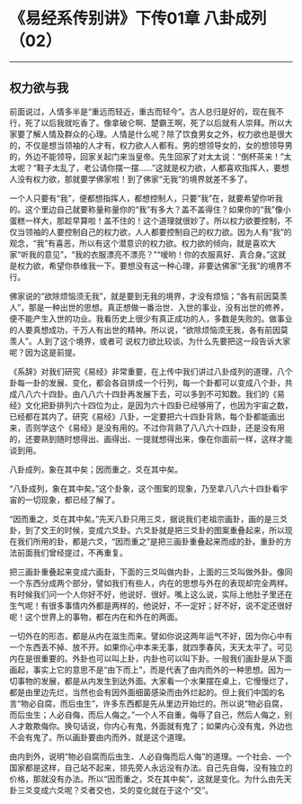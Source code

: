 # 《易经系传别讲》下传01章 八卦成列（02）

------

## 权力欲与我

前面说过，人情多半是“重远而轻近，重古而轻今”。古人总归是好的，现在我不行，死了以后我就吃香了。像拿破仑啊、楚霸王啊，死了以后就有人崇拜。所以大家要了解人情及群众的心理。人情是什么呢？除了饮食男女之外，权力欲也是很大的，不仅是想当领袖的人才有，权力欲人人都有。男的想领导女的，女的想领导男的，外边不能领导，回家关起门来当皇帝。先生回家了对太太说：“倒杯茶来！”太太呢？“鞋子太乱了，老公请你摆一摆……”这就是权力欲，人都喜欢指挥人，要想人没有权力欲，那就要学佛家啦！到了佛家“无我”的境界就差不多了。

一个人只要有“我”，便都想指挥人，都想控制人，只要“我”在，就要希望你听我的。这个里边自己就要称量称量你的“我”有多大？盖不盖得住？如果你的“我”像小蛋糕一样大，那趁早算啦！盖不住的！这个道理就很妙了。所以权力欲要控制，不仅当领袖的人要控制自己的权力欲，人人都要控制自己的权力欲。因为人有“我”的观念，“我”有喜恶，所以有这个潜意识的权力欲。权力欲的倾向，就是喜欢大家“听我的意见”，“我的衣服漂亮不漂亮？”“嗳哟！你的衣服真好、真合身。”这就是权力欲，希望你恭维我一下。要想没有这一种心理，非要达佛家“无我”的境界不行。

佛家说的“欲除烦恼须无我”，就是要到无我的境界，才没有烦恼；“各有前因莫羡人”，那是一种出世的思想。真正想做一番治世、入世的事业，没有出世的修养，便不能产生入世的功业。我看历史上很少有真正成功的人，多数是失败的。做事业的人要真想成功，千万人有出世的精神。所以说，“欲除烦恼须无我，各有前因莫羡人”。人到了这个境界，或者可 说权力欲比较谈。为什么先要把这一段告诉大家呢？因为这是前提。

《系辞》对我们研究《易经》非常重要，在上传中我们讲过八卦成列的道理，八个卦每一卦的发展、变化，都会各自排成一个行列，每一个卦都可以变成八个卦，共成八八六十四卦。由八八六十四卦再发展下去，可以多到不可知数。我们的《易经》文化把卦排列六十四位为止，是因为六十四卦已经够用了，也因为宇宙之数，已经都在其内了。研究《易经》八卦，一定要把六十四卦背熟，每个卦都能画出来，否则学这个《易经》是没有用的。不过你背熟了八八六十四卦，还是没有用的，还要熟到随时想得出、画得出、一提就想得出来，像在你面前一样，这样才能谈到用。

八卦成列，象在其中矣；因而重之，爻在其中矣。

“八卦成列，象在其中矣。”这个卦象，这个图案的现象，乃至拿八八六十四卦看宇宙的一切现象，都已经了解了。

“因而重之，爻在其中矣。”先天八卦只用三爻，据说我们老祖宗画卦，画的是三爻卦，到了文王的时候，变成六爻卦。六爻卦就是把三爻卦的图案重叠起来，所以现在我们所用的卦，都是六爻，“因而重之”是把三画卦重叠起来而成的卦。重卦的方法前面我们曾经提过，不再重复。

把三画卦重叠起来变成六画卦，下面的三爻叫做内卦，上面的三爻叫做外卦。像同一个东西分成两个部分，譬如我们有些人，内在的思想与外在的表现却完全两样。有时候我们问一个人你好不好，他说好、很好。嘴上这么说，实际上他肚子里还在生气呢！有很多事情内外都是两样的，他说好，不一定好；好不好，说不定还很好呢！这个世界上的事物，都在内在和外在的两面。

一切外在的形态，都是从内在滋生而来。譬如你说这两年运气不好，因为你心中有一个东西丢不掉、放不开。如果你心中本来无事，就四季春风，天天太平了。可见内在是很重要的。外卦也可以叫上卦，内卦也可以叫下卦。一般我们画卦是从下面画起，事实上它的意思不是“由下而上”，而是代表了由内而外的一种思想。因为一切事物的发展，都是从内发生到达外面。大家看一个水果摆在桌上，它慢慢烂了，都是由里边先烂，当然也会有因外面细菌感染而由外烂起的。但上我们中国的名言“物必自腐，而后虫生”，许多东西都是先从里边开始烂的。所以说“物必自腐，而后虫生；人必自侮，而后人侮之。”一个人不自重，侮辱了自己，然后人侮之，别人才敢欺侮你。换句话说，你内心有鬼，外面就有鬼了；如果内心没有鬼，外边也不会有鬼了。所以画卦要由内而外，就是这个道理。

由内到外，说明“物必自腐而后虫生、人必自侮而后人侮”的道理。一个社会、一个国家都是这样，自己站不起来，领先旁人永远没有办法。自己先自侮，没有独立的价格，那就没有办法。所以“因而重之，爻在其中矣”，这就是变化。为什么由先天卦三爻变成六爻呢？爻者交也，爻的变化就在于这个“交”。